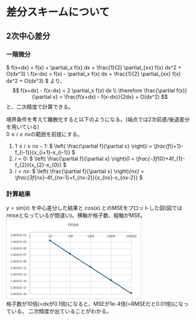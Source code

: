 # 差分スキームについて

## 2次中心差分

### 一階微分
$
f(x+dx) = f(x) + \partial_x f(x) dx + \frac{1}{2} \partial_{xx} f(x) dx^2 + O(dx^3) \\
f(x-dx) = f(x) - \partial_x f(x) dx + \frac{1}{2} \partial_{xx} f(x) dx^2 + O(dx^3)
$
より、
$$
f(x+dx) - f(x-dx) = 2 \partial_x f(x) dx \\
\therefore  \frac{\partial f(x)}{\partial x} = \frac{f(x+dx) - f(x-dx)}{2dx} + O(dx^2)
$$
と、二次精度で計算できる。

境界条件を考えて離散化すると以下のようになる。(端点では2次前進/後退差分を用いている)  
$0 \leq i \leq nx$の範囲を前提にする。  
1. $1 \leq i \leq nx-1$:
$
\left( \frac{\partial f}{\partial x} \right)_i = \frac{f_{i+1}-f_{i-1}}{x_{i+1}-x_{i-1}}
$
2. $i = 0$: 
$
\left( \frac{\partial f}{\partial x} \right)_0 = \frac{-3f_{0}+4f_{1}-f_{2}}{x_{2}-x_{0}}
$
3. $i = nx$: 
$
\left( \frac{\partial f}{\partial x} \right)_{nx} = \frac{3f_{nx}-4f_{nx-1}+f_{nx-2}}{x_{nx}-x_{nx-2}}
$

### 計算結果
$y = sin(x)$ を中心差分した結果と $cos(x)$ とのMSEをプロットした図(図ではrmseとなっているが間違い)。横軸が格子数、縦軸がMSE。  
![Alt text](image.png)  
格子数が10倍(=dxが0.1倍)になると、MSEが1e-4倍(=RMSEだと0.01倍)になっている。
二次精度が出ていることがわかる。